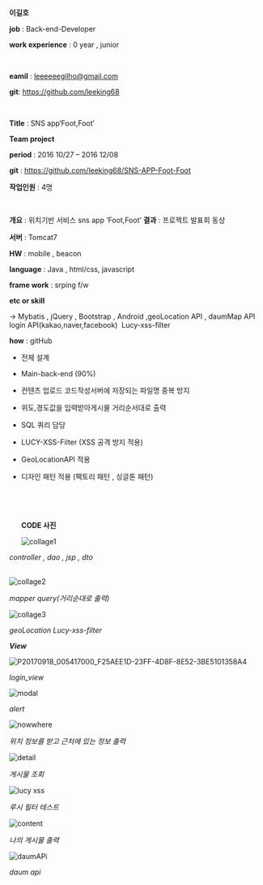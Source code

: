 **이길호**



**job** : Back-end-Developer

**work experience** : 0 year , junior

<br>

**eamil** : leeeeeegilho@gmail.com

**git**: https://github.com/leeking68

<br>

**Title** : SNS app‘Foot,Foot’

**Team project**

**period** : 2016 10/27 – 2016 12/08

**git** : https://github.com/leeking68/SNS-APP-Foot-Foot

**작업인원** : 4명

<br>

**개요** : 위치기반 서비스 sns app ‘Foot,Foot’
**결과** : 프로젝트 발표회 동상



**서버** : Tomcat7 

**HW** : mobile , beacon 

**language** : Java , html/css, javascript

**frame work** : srping f/w 

**etc or skill**

-> Mybatis , jQuery , Bootstrap , Android ,geoLocation API , daumMap API
​    login API(kakao,naver,facebook)
​    Lucy-xss-filter

**how** : gitHub 



**<role : Back-end-developer>**

- 전체 설계

- Main-back-end (90%)

- 컨텐츠 업로드 코드작성서버에 저장되는 파일명 중복 방지

- 위도,경도값을 입력받아게시물 거리순서대로 출력

- SQL 쿼리 담당

- LUCY-XSS-Filter (XSS 공격 방지 적용)

- GeoLocationAPI 적용

- 디자인 패턴 적용 (팩토리 패턴 , 싱글톤 패턴)

  ​

  ​

  **CODE 사진**

  ![collage1](./img/collage1.png)



*controller , dao , jsp , dto*				
​			

![collage2](./img/collage2.png)

*mapper query(거리순대로 출력)*



![collage3](./img/collage3.png)

*geoLocation Lucy-xss-filter*



***View***



![P20170918_005417000_F25AEE1D-23FF-4D8F-8E52-3BE5101358A4](./img/P20170918_005417000_F25AEE1D-23FF-4D8F-8E52-3BE5101358A4.PNG)

*login_view*

![modal](./img/modal.PNG)

*alert*





![nowwhere](./img/nowwhere.JPG)



*위치 정보를 받고 근처에 있는 정보 출력*

![detail](./img/detail.JPG)

*게시물 조회*



![lucy xss](./img/lucyxss.PNG)



*루시 필터 테스트* 

![content](./img/content.PNG)

*나의 게시물 출력*

![daumAPi](./img/daumAPi.JPG)

*daum api*